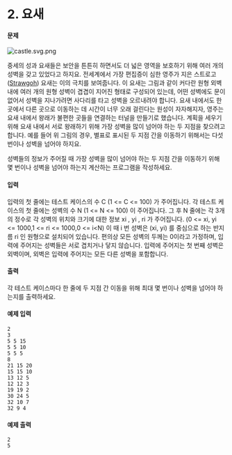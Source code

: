 # 2. 요새

#### 문제



![castle.svg.png](http://algospot.com/media/judge-attachments/6b98991b489acef77ed1b63dc31bc32f/castle.svg.png)



중세의 성과 요새들은 보안을 튼튼히 하면서도 더 넓은 영역을 보호하기 위해 여러 개의 성벽을 갖고 있었다고 하지요. 전세계에서 가장 편집증이 심한 영주가 지은 스트로고([Strawgoh](http://en.wikipedia.org/wiki/Hogwarts)) 요새는 이의 극치를 보여줍니다. 이 요새는 그림과 같이 커다란 원형 외벽 내에 여러 개의 원형 성벽이 겹겹이 지어진 형태로 구성되어 있는데, 어떤 성벽에도 문이 없어서 성벽을 지나가려면 사다리를 타고 성벽을 오르내려야 합니다. 요새 내에서도 한 곳에서 다른 곳으로 이동하는 데 시간이 너무 오래 걸린다는 원성이 자자해지자, 영주는 요새 내에서 왕래가 불편한 곳들을 연결하는 터널을 만들기로 했습니다. 계획을 세우기 위해 요새 내에서 서로 왕래하기 위해 가장 성벽을 많이 넘어야 하는 두 지점을 찾으려고 합니다. 예를 들어 위 그림의 경우, 별표로 표시된 두 지점 간을 이동하기 위해서는 다섯 번이나 성벽을 넘어야 하지요.

성벽들의 정보가 주어질 때 가장 성벽을 많이 넘어야 하는 두 지점 간을 이동하기 위해 몇 번이나 성벽을 넘어야 하는지 계산하는 프로그램을 작성하세요.



#### 입력

입력의 첫 줄에는 테스트 케이스의 수 C (1 <= C <= 100) 가 주어집니다. 각 테스트 케이스의 첫 줄에는 성벽의 수 N (1 <= N <= 100) 이 주어집니다. 그 후 N 줄에는 각 3개의 정수로 각 성벽의 위치와 크기에 대한 정보 xi , yi , ri 가 주어집니다. (0 <= xi, yi <= 1000,1 <= ri <= 1000,0 <= i<N) 이 때 i 번 성벽은 (xi, yi) 를 중심으로 하는 반지름 ri 인 원형으로 설치되어 있습니다. 편의상 모든 성벽의 두께는 0이라고 가정하며, 입력에 주어지는 성벽들은 서로 겹치거나 닿지 않습니다. 입력에 주어지는 첫 번째 성벽은 외벽이며, 외벽은 입력에 주어지는 모든 다른 성벽을 포함합니다.



#### 출력

각 테스트 케이스마다 한 줄에 두 지점 간 이동을 위해 최대 몇 번이나 성벽을 넘어야 하는지를 출력하세요.



#### 예제 입력

```
2
3
5 5 15
5 5 10
5 5 5
8 
21 15 20 
15 15 10 
13 12 5 
12 12 3 
19 19 2 
30 24 5 
32 10 7 
32 9 4 
```



#### 예제 출력

```
2
5
```


